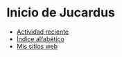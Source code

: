 # Inicio de Jucardus

* [Actividad reciente](https://github.com/jucardus/jucardus.github.io/blob/main/actividad.md)
* [Índice alfabético](https://github.com/jucardus/jucardus.github.io/blob/main/indice.md)
* [Mis sitios web](https://jucardus.github.io)
